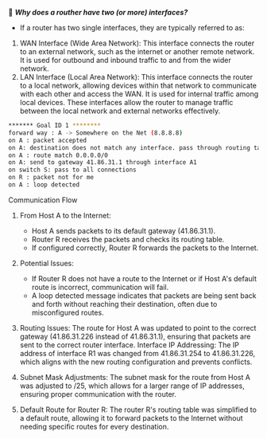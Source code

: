 🧐 ***Why does a routher have two (or more) interfaces?***
- If a router has two single interfaces, they are typically referred to as:
1. WAN Interface (Wide Area Network): This interface connects the router to an external network, such as the internet or another remote network. It is used for outbound and inbound traffic to and from the wider network.
2. LAN Interface (Local Area Network): This interface connects the router to a local network, allowing devices within that network to communicate with each other and access the WAN. It is used for internal traffic among local devices.
These interfaces allow the router to manage traffic between the local network and external networks effectively.

```bash
******* Goal ID 1 ********
forward way : A -> Somewhere on the Net (8.8.8.8)
on A : packet accepted
on A: destination does not match any interface. pass through routing table
on A : route match 0.0.0.0/0
on A: send to gateway 41.86.31.1 through interface A1
on switch S: pass to all connections
on R : packet not for me
on A : loop detected
```
Communication Flow
1. From Host A to the Internet:
	- Host A sends packets to its default gateway (41.86.31.1).
	- Router R receives the packets and checks its routing table.
	- If configured correctly, Router R forwards the packets to the Internet.
2. Potential Issues:
	- If Router R does not have a route to the Internet or if Host A's default route is incorrect, communication will fail.
	- A loop detected message indicates that packets are being sent back and forth without reaching their destination, often due to misconfigured routes.


1. Routing Issues: The route for Host A was updated to point to the correct gateway (41.86.31.226 instead of 41.86.31.1), ensuring that packets are sent to the correct router interface.
Interface IP Addressing: The IP address of interface R1 was changed from 41.86.31.254 to 41.86.31.226, which aligns with the new routing configuration and prevents conflicts.
2. Subnet Mask Adjustments: The subnet mask for the route from Host A was adjusted to /25, which allows for a larger range of IP addresses, ensuring proper communication with the router.
4. Default Route for Router R: The router R's routing table was simplified to a default route, allowing it to forward packets to the Internet without needing specific routes for every destination.